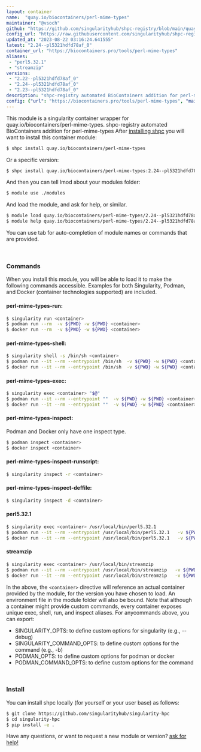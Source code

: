 ```yaml
---
layout: container
name:  "quay.io/biocontainers/perl-mime-types"
maintainer: "@vsoch"
github: "https://github.com/singularityhub/shpc-registry/blob/main/quay.io/biocontainers/perl-mime-types/container.yaml"
config_url: "https://raw.githubusercontent.com/singularityhub/shpc-registry/main/quay.io/biocontainers/perl-mime-types/container.yaml"
updated_at: "2023-08-22 03:16:24.641555"
latest: "2.24--pl5321hdfd78af_0"
container_url: "https://biocontainers.pro/tools/perl-mime-types"
aliases:
 - "perl5.32.1"
 - "streamzip"
versions:
 - "2.22--pl5321hdfd78af_0"
 - "2.24--pl5321hdfd78af_0"
 - "2.23--pl5321hdfd78af_0"
description: "shpc-registry automated BioContainers addition for perl-mime-types"
config: {"url": "https://biocontainers.pro/tools/perl-mime-types", "maintainer": "@vsoch", "description": "shpc-registry automated BioContainers addition for perl-mime-types", "latest": {"2.24--pl5321hdfd78af_0": "sha256:3000a691e1d7c8bcd8eee5e5731355492e93a2d8dc4afb285cbcfe7e09002cfc"}, "tags": {"2.22--pl5321hdfd78af_0": "sha256:c1c581fcd8170a21a5bb34a4f16957ea71e7df9379b40ffafc66ddb5e08e714f", "2.24--pl5321hdfd78af_0": "sha256:3000a691e1d7c8bcd8eee5e5731355492e93a2d8dc4afb285cbcfe7e09002cfc", "2.23--pl5321hdfd78af_0": "sha256:56ac065356f7bd38c16b7c93a7238c6d04c4ea1420808234e6d17386dab37ee2"}, "docker": "quay.io/biocontainers/perl-mime-types", "aliases": {"perl5.32.1": "/usr/local/bin/perl5.32.1", "streamzip": "/usr/local/bin/streamzip"}}
---
```


This module is a singularity container wrapper for quay.io/biocontainers/perl-mime-types.
shpc-registry automated BioContainers addition for perl-mime-types
After [installing shpc](#install) you will want to install this container module:


```bash
$ shpc install quay.io/biocontainers/perl-mime-types
```

Or a specific version:

```bash
$ shpc install quay.io/biocontainers/perl-mime-types:2.24--pl5321hdfd78af_0
```

And then you can tell lmod about your modules folder:

```bash
$ module use ./modules
```

And load the module, and ask for help, or similar.

```bash
$ module load quay.io/biocontainers/perl-mime-types/2.24--pl5321hdfd78af_0
$ module help quay.io/biocontainers/perl-mime-types/2.24--pl5321hdfd78af_0
```

You can use tab for auto-completion of module names or commands that are provided.

<br>

### Commands

When you install this module, you will be able to load it to make the following commands accessible.
Examples for both Singularity, Podman, and Docker (container technologies supported) are included.

#### perl-mime-types-run:

```bash
$ singularity run <container>
$ podman run --rm  -v ${PWD} -w ${PWD} <container>
$ docker run --rm  -v ${PWD} -w ${PWD} <container>
```

#### perl-mime-types-shell:

```bash
$ singularity shell -s /bin/sh <container>
$ podman run --it --rm --entrypoint /bin/sh  -v ${PWD} -w ${PWD} <container>
$ docker run --it --rm --entrypoint /bin/sh  -v ${PWD} -w ${PWD} <container>
```

#### perl-mime-types-exec:

```bash
$ singularity exec <container> "$@"
$ podman run --it --rm --entrypoint ""  -v ${PWD} -w ${PWD} <container> "$@"
$ docker run --it --rm --entrypoint ""  -v ${PWD} -w ${PWD} <container> "$@"
```

#### perl-mime-types-inspect:

Podman and Docker only have one inspect type.

```bash
$ podman inspect <container>
$ docker inspect <container>
```

#### perl-mime-types-inspect-runscript:

```bash
$ singularity inspect -r <container>
```

#### perl-mime-types-inspect-deffile:

```bash
$ singularity inspect -d <container>
```


#### perl5.32.1

```bash
$ singularity exec <container> /usr/local/bin/perl5.32.1
$ podman run --it --rm --entrypoint /usr/local/bin/perl5.32.1   -v ${PWD} -w ${PWD} <container> -c " $@"
$ docker run --it --rm --entrypoint /usr/local/bin/perl5.32.1   -v ${PWD} -w ${PWD} <container> -c " $@"
```


#### streamzip

```bash
$ singularity exec <container> /usr/local/bin/streamzip
$ podman run --it --rm --entrypoint /usr/local/bin/streamzip   -v ${PWD} -w ${PWD} <container> -c " $@"
$ docker run --it --rm --entrypoint /usr/local/bin/streamzip   -v ${PWD} -w ${PWD} <container> -c " $@"
```



In the above, the `<container>` directive will reference an actual container provided
by the module, for the version you have chosen to load. An environment file in the
module folder will also be bound. Note that although a container
might provide custom commands, every container exposes unique exec, shell, run, and
inspect aliases. For anycommands above, you can export:

 - SINGULARITY_OPTS: to define custom options for singularity (e.g., --debug)
 - SINGULARITY_COMMAND_OPTS: to define custom options for the command (e.g., -b)
 - PODMAN_OPTS: to define custom options for podman or docker
 - PODMAN_COMMAND_OPTS: to define custom options for the command

<br>

### Install

You can install shpc locally (for yourself or your user base) as follows:

```bash
$ git clone https://github.com/singularityhub/singularity-hpc
$ cd singularity-hpc
$ pip install -e .
```

Have any questions, or want to request a new module or version? [ask for help!](https://github.com/singularityhub/singularity-hpc/issues)